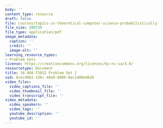 ```yaml
---
body: ''
content_type: resource
draft: false
file: courses/topics-in-theoretical-computer-science-probabilistically-checkable-proofs/mit18_408f22_ps2.pdf
file_size: 289739
file_type: application/pdf
image_metadata:
  caption: ''
  credit: ''
  image-alt: ''
learning_resource_types:
- Problem Sets
license: https://creativecommons.org/licenses/by-nc-sa/4.0/
resourcetype: Document
title: 18.408 F2022 Problem Set 2
uid: 6cec4962-136c-40a9-8009-0ac1d00e4626
video_files:
  video_captions_file: ''
  video_thumbnail_file: ''
  video_transcript_file: ''
video_metadata:
  video_speakers: ''
  video_tags: ''
  youtube_description: ''
  youtube_id: ''
---
```

